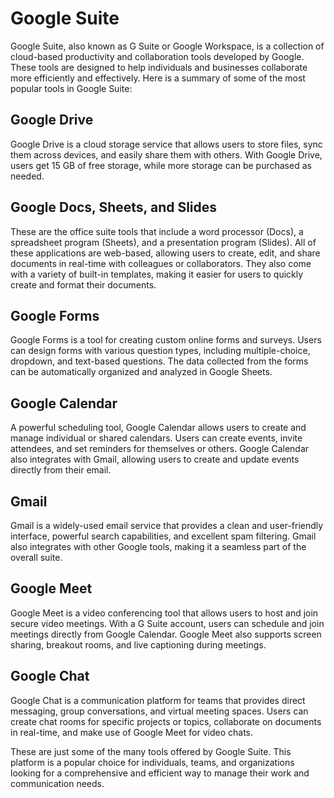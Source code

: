 # Google Suite

Google Suite, also known as G Suite or Google Workspace, is a collection of cloud-based productivity and collaboration tools developed by Google. These tools are designed to help individuals and businesses collaborate more efficiently and effectively. Here is a summary of some of the most popular tools in Google Suite:

## Google Drive

Google Drive is a cloud storage service that allows users to store files, sync them across devices, and easily share them with others. With Google Drive, users get 15 GB of free storage, while more storage can be purchased as needed.

## Google Docs, Sheets, and Slides

These are the office suite tools that include a word processor (Docs), a spreadsheet program (Sheets), and a presentation program (Slides). All of these applications are web-based, allowing users to create, edit, and share documents in real-time with colleagues or collaborators. They also come with a variety of built-in templates, making it easier for users to quickly create and format their documents.

## Google Forms

Google Forms is a tool for creating custom online forms and surveys. Users can design forms with various question types, including multiple-choice, dropdown, and text-based questions. The data collected from the forms can be automatically organized and analyzed in Google Sheets.

## Google Calendar

A powerful scheduling tool, Google Calendar allows users to create and manage individual or shared calendars. Users can create events, invite attendees, and set reminders for themselves or others. Google Calendar also integrates with Gmail, allowing users to create and update events directly from their email.

## Gmail

Gmail is a widely-used email service that provides a clean and user-friendly interface, powerful search capabilities, and excellent spam filtering. Gmail also integrates with other Google tools, making it a seamless part of the overall suite.

## Google Meet

Google Meet is a video conferencing tool that allows users to host and join secure video meetings. With a G Suite account, users can schedule and join meetings directly from Google Calendar. Google Meet also supports screen sharing, breakout rooms, and live captioning during meetings.

## Google Chat

Google Chat is a communication platform for teams that provides direct messaging, group conversations, and virtual meeting spaces. Users can create chat rooms for specific projects or topics, collaborate on documents in real-time, and make use of Google Meet for video chats.

These are just some of the many tools offered by Google Suite. This platform is a popular choice for individuals, teams, and organizations looking for a comprehensive and efficient way to manage their work and communication needs.